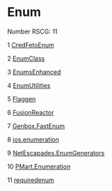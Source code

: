 <h1>Enum</h1>

Number RSCG: 11

   1 [CredFetoEnum](/docs/CredFetoEnum)

   2 [EnumClass](/docs/EnumClass)

   3 [EnumsEnhanced](/docs/EnumsEnhanced)

   4 [EnumUtilities](/docs/EnumUtilities)

   5 [Flaggen](/docs/Flaggen)

   6 [FusionReactor](/docs/FusionReactor)

   7 [Genbox.FastEnum](/docs/Genbox.FastEnum)

   8 [jos.enumeration](/docs/jos.enumeration)

   9 [NetEscapades.EnumGenerators](/docs/NetEscapades.EnumGenerators)

   10 [PMart.Enumeration](/docs/PMart.Enumeration)

   11 [requiredenum](/docs/requiredenum)
    